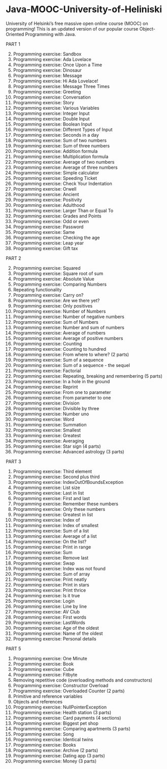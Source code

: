 # Java-MOOC-University-of-Heliniski

University of Helsinki’s free massive open online course (MOOC) on programming! This is an updated version of our popular course Object-Oriented Programming with Java.

PART 1

2. Programming exercise: Sandbox
1. Programming exercise: Ada Lovelace
2. Programming exercise: Once Upon a Time
3. Programming exercise: Dinosaur
1. Programming exercise: Message
2. Programming exercise: Hi Ada Lovelace!
3. Programming exercise: Message Three Times
4. Programming exercise: Greeting
5. Programming exercise: Conversation
6. Programming exercise: Story
2. Programming exercise: Various Variables
3. Programming exercise: Integer Input
4. Programming exercise: Double Input
5. Programming exercise: Boolean Input
6. Programming exercise: Different Types of Input
1. Programming exercise: Seconds in a day
4. Programming exercise: Sum of two numbers
5. Programming exercise: Sum of three numbers
6. Programming exercise: Addition formula
7. Programming exercise: Multiplication formula
8. Programming exercise: Average of two numbers
9. Programming exercise: Average of three numbers
11. Programming exercise: Simple calculator
1. Programming exercise: Speeding Ticket
2. Programming exercise: Check Your Indentation
3. Programming exercise: Orwell
4. Programming exercise: Ancient
5. Programming exercise: Positivity
6. Programming exercise: Adulthood
7. Programming exercise: Larger Than or Equal To
8. Programming exercise: Grades and Points
9. Programming exercise: Odd or even
10. Programming exercise: Password
11. Programming exercise: Same
12. Programming exercise: Checking the age
13. Programming exercise: Leap year
14. Programming exercise: Gift tax


PART 2
 
2. Programming exercise: Squared
3. Programming exercise: Square root of sum
5. Programming exercise: Absolute Value
6. Programming exercise: Comparing Numbers
2. Repeating functionality
1. Programming exercise: Carry on?
2. Programming exercise: Are we there yet?
4. Programming exercise: Only positives
5. Programming exercise: Number of Numbers
6. Programming exercise: Number of negative numbers
7. Programming exercise: Sum of Numbers
8. Programming exercise: Number and sum of numbers
9. Programming exercise: Average of numbers
10. Programming exercise: Average of positive numbers
2. Programming exercise: Counting
3. Programming exercise: Counting to hundred
4. Programming exercise: From where to where? (2 parts)
5. Programming exercise: Sum of a sequence
6. Programming exercise: Sum of a sequence - the sequel
7. Programming exercise: Factorial
8. Programming exercise: Repeating, breaking and remembering (5 parts)
1. Programming exercise: In a hole in the ground
2. Programming exercise: Reprint
4. Programming exercise: From one to parameter
5. Programming exercise: From parameter to one
6. Programming exercise: Division
7. Programming exercise: Divisible by three
9. Programming exercise: Number uno
10. Programming exercise: Word
13. Programming exercise: Summation
14. Programming exercise: Smallest
15. Programming exercise: Greatest
16. Programming exercise: Averaging
17. Programming exercise: Star sign (4 parts)
18. Programming exercise: Advanced astrology (3 parts)

PART 3

1. Programming exercise: Third element
2. Programming exercise: Second plus third
3. Programming exercise: IndexOutOfBoundsException
5. Programming exercise: List size
6. Programming exercise: Last in list
7. Programming exercise: First and last
8. Programming exercise: Remember these numbers
9. Programming exercise: Only these numbers
10. Programming exercise: Greatest in list
11. Programming exercise: Index of
12. Programming exercise: Index of smallest
13. Programming exercise: Sum of a list
14. Programming exercise: Average of a list
17. Programming exercise: On the list?
18. Programming exercise: Print in range
19. Programming exercise: Sum
20. Programming exercise: Remove last
2. Programming exercise: Swap
3. Programming exercise: Index was not found
4. Programming exercise: Sum of array
5. Programming exercise: Print neatly
6. Programming exercise: Print in stars
1. Programming exercise: Print thrice
2. Programming exercise: Is it true
3. Programming exercise: Login
4. Programming exercise: Line by line
5. Programming exercise: AV Club
6. Programming exercise: First words
7. Programming exercise: LastWords
8. Programming exercise: Age of the oldest
9. Programming exercise: Name of the oldest
10. Programming exercise: Personal details


PART 5
1. Programming exercise: One Minute
2. Programming exercise: Book
3. Programming exercise: Cube
4. Programming exercise: Fitbyte
2. Removing repetitive code (overloading methods and constructors)
2. Programming exercise: Constructor Overload
4. Programming exercise: Overloaded Counter (2 parts)
3. Primitive and reference variables
4. Objects and references
1. Programming exercise: NullPointerException
2. Programming exercise: Health station (3 parts)
3. Programming exercise: Card payments (4 sections)
4. Programming exercise: Biggest pet shop
5. Programming exercise: Comparing apartments (3 parts)
6. Programming exercise: Song
7. Programming exercise: Identical twins
8. Programming exercise: Books
9. Programming exercise: Archive (2 parts)
10. Programming exercise: Dating app (3 parts)
11. Programming exercise: Money (3 parts)
